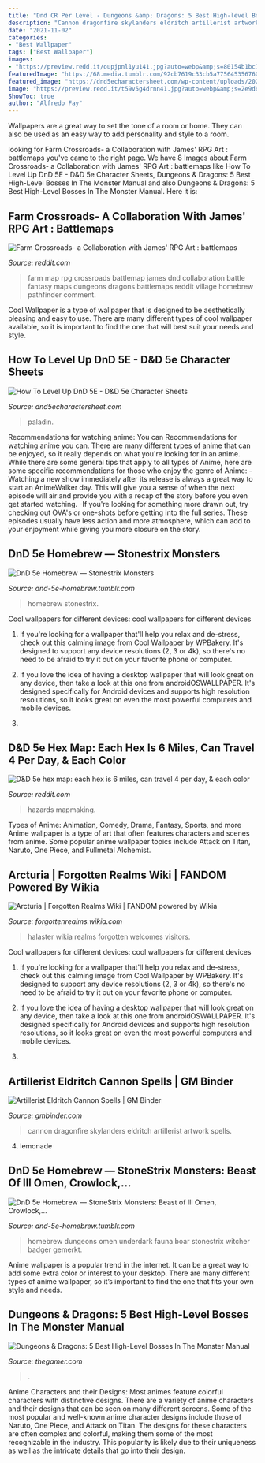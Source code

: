 ```yaml
---
title: "Dnd CR Per Level - Dungeons &amp; Dragons: 5 Best High-level Bosses In The Monster Manual"
description: "Cannon dragonfire skylanders eldritch artillerist artwork spells"
date: "2021-11-02"
categories:
- "Best Wallpaper"
tags: ["Best Wallpaper"]
images:
- "https://preview.redd.it/oupjpnl1yu141.jpg?auto=webp&amp;s=80154b1bc76507265db65983b0122f02dc11e230"
featuredImage: "https://68.media.tumblr.com/92cb7619c33cb5a775645356760e1460/tumblr_o2huqaOHhV1ukgbqco9_1280.jpg"
featured_image: "https://dnd5echaractersheet.com/wp-content/uploads/2021/03/dnd-paladin-level-up.jpg"
image: "https://preview.redd.it/t59v5g4drnn41.jpg?auto=webp&amp;s=2e9d64df2c34543d9aaf81df159c742acb02275f"
ShowToc: true
author: "Alfredo Fay"
---
```



Wallpapers are a great way to set the tone of a room or home. They can also be used as an easy way to add personality and style to a room.

	

		
looking for Farm Crossroads- a Collaboration with James&#039; RPG Art : battlemaps you've came to the right page. We have 8 Images about Farm Crossroads- a Collaboration with James&#039; RPG Art : battlemaps like How To Level Up DnD 5E - D&amp;D 5e Character Sheets, Dungeons &amp; Dragons: 5 Best High-Level Bosses In The Monster Manual and also Dungeons &amp; Dragons: 5 Best High-Level Bosses In The Monster Manual. Here it is:
		
    
## Farm Crossroads- A Collaboration With James&#039; RPG Art : Battlemaps

<img loading=lazy src="https://preview.redd.it/oupjpnl1yu141.jpg?auto=webp&amp;s=80154b1bc76507265db65983b0122f02dc11e230" onerror="this.onerror=null;this.src='https://tse2.mm.bing.net/th?id=OIP.iZX_LXGzbYEdDVEK88rCYAHaLk&amp;pid=15.1';" alt="Farm Crossroads- a Collaboration with James&#039; RPG Art : battlemaps">

_Source: reddit.com_

>farm map rpg crossroads battlemap james dnd collaboration battle fantasy maps dungeons dragons battlemaps reddit village homebrew pathfinder comment. 

	

Cool Wallpaper is a type of wallpaper that is designed to be aesthetically pleasing and easy to use. There are many different types of cool wallpaper available, so it is important to find the one that will best suit your needs and style.

    
## How To Level Up DnD 5E - D&amp;D 5e Character Sheets

<img loading=lazy src="https://dnd5echaractersheet.com/wp-content/uploads/2021/03/dnd-paladin-level-up.jpg" onerror="this.onerror=null;this.src='https://tse1.mm.bing.net/th?id=OIP.fdiUM_5rBlxwsPCe2PUJHgHaEp&amp;pid=15.1';" alt="How To Level Up DnD 5E - D&amp;D 5e Character Sheets">

_Source: dnd5echaractersheet.com_

>paladin. 

	

Recommendations for watching anime: You can
Recommendations for watching anime you can. There are many different types of anime that can be enjoyed, so it really depends on what you're looking for in an anime. While there are some general tips that apply to all types of Anime, here are some specific recommendations for those who enjoy the genre of Anime: 
-Watching a new show immediately after its release is always a great way to start an AnimeWalker day. This will give you a sense of when the next episode will air and provide you with a recap of the story before you even get started watching. 
-If you're looking for something more drawn out, try checking out OVA's or one-shots before getting into the full series. These episodes usually have less action and more atmosphere, which can add to your enjoyment while giving you more closure on the story.

    
## DnD 5e Homebrew — Stonestrix Monsters

<img loading=lazy src="https://68.media.tumblr.com/92cb7619c33cb5a775645356760e1460/tumblr_o2huqaOHhV1ukgbqco9_1280.jpg" onerror="this.onerror=null;this.src='https://tse1.mm.bing.net/th?id=OIP.-GiQAiK28f25RUAEH4ZR-gHaKe&amp;pid=15.1';" alt="DnD 5e Homebrew — Stonestrix Monsters">

_Source: dnd-5e-homebrew.tumblr.com_

>homebrew stonestrix. 

	

Cool wallpapers for different devices:
cool wallpapers for different devices 

1. If you're looking for a wallpaper that'll help you relax and de-stress, check out this calming image from Cool Wallpaper by WPBakery. It's designed to support any device resolutions (2, 3 or 4k), so there's no need to be afraid to try it out on your favorite phone or computer.

2. If you love the idea of having a desktop wallpaper that will look great on any device, then take a look at this one from androidOSWALLPAPER. It's designed specifically for Android devices and supports high resolution resolutions, so it looks great on even the most powerful computers and mobile devices.

3.

    
## D&amp;D 5e Hex Map: Each Hex Is 6 Miles, Can Travel 4 Per Day, &amp; Each Color

<img loading=lazy src="https://preview.redd.it/t59v5g4drnn41.jpg?auto=webp&amp;s=2e9d64df2c34543d9aaf81df159c742acb02275f" onerror="this.onerror=null;this.src='https://tse1.mm.bing.net/th?id=OIP.dT1vkvKbXvDsMLXsdQ6SawHaHa&amp;pid=15.1';" alt="D&amp;D 5e hex map: each hex is 6 miles, can travel 4 per day, &amp; each color">

_Source: reddit.com_

>hazards mapmaking. 

	

Types of Anime: Animation, Comedy, Drama, Fantasy, Sports, and more
Anime wallpaper is a type of art that often features characters and scenes from anime. Some popular anime wallpaper topics include Attack on Titan, Naruto, One Piece, and Fullmetal Alchemist.

    
## Arcturia | Forgotten Realms Wiki | FANDOM Powered By Wikia

<img loading=lazy src="https://vignette.wikia.nocookie.net/forgottenrealms/images/5/55/Arcturia.jpg/revision/latest?cb=20140224163820" onerror="this.onerror=null;this.src='https://tse2.mm.bing.net/th?id=OIP.8nkTxl1k4IG64fi8-4dvEQAAAA&amp;pid=15.1';" alt="Arcturia | Forgotten Realms Wiki | FANDOM powered by Wikia">

_Source: forgottenrealms.wikia.com_

>halaster wikia realms forgotten welcomes visitors. 

	

Cool wallpapers for different devices:
cool wallpapers for different devices 

1. If you're looking for a wallpaper that'll help you relax and de-stress, check out this calming image from Cool Wallpaper by WPBakery. It's designed to support any device resolutions (2, 3 or 4k), so there's no need to be afraid to try it out on your favorite phone or computer.

2. If you love the idea of having a desktop wallpaper that will look great on any device, then take a look at this one from androidOSWALLPAPER. It's designed specifically for Android devices and supports high resolution resolutions, so it looks great on even the most powerful computers and mobile devices.

3.

    
## Artillerist Eldritch Cannon Spells | GM Binder

<img loading=lazy src="https://www.gmbinder.com/images/lW8pLRE.png" onerror="this.onerror=null;this.src='https://tse1.mm.bing.net/th?id=OIP.o4_WpBvPCO0VU6jlrKGk-AHaJB&amp;pid=15.1';" alt="Artillerist Eldritch Cannon Spells | GM Binder">

_Source: gmbinder.com_

>cannon dragonfire skylanders eldritch artillerist artwork spells. 

	

4. lemonade 

    
## DnD 5e Homebrew — StoneStrix Monsters: Beast Of Ill Omen, Crowlock,...

<img loading=lazy src="https://68.media.tumblr.com/2d9fb712c7518eada94002a402469d54/tumblr_o125ssRdVq1ukgbqco4_1280.jpg" onerror="this.onerror=null;this.src='https://tse3.mm.bing.net/th?id=OIP.XtKZnPYIwjbNTBAtwL0sdwHaGS&amp;pid=15.1';" alt="DnD 5e Homebrew — StoneStrix Monsters: Beast of Ill Omen, Crowlock,...">

_Source: dnd-5e-homebrew.tumblr.com_

>homebrew dungeons omen underdark fauna boar stonestrix witcher badger gemerkt. 

	

Anime wallpaper is a popular trend in the internet. It can be a great way to add some extra color or interest to your desktop. There are many different types of anime wallpaper, so it’s important to find the one that fits your own style and needs.

    
## Dungeons &amp; Dragons: 5 Best High-Level Bosses In The Monster Manual

<img loading=lazy src="https://static1.thegamerimages.com/wordpress/wp-content/uploads/2020/07/Dungeons-Dragons-Balor-Solar.jpg" onerror="this.onerror=null;this.src='https://tse4.mm.bing.net/th?id=OIP.Tx7WUO5J0wLouJuAM2rJ1AHaD5&amp;pid=15.1';" alt="Dungeons &amp; Dragons: 5 Best High-Level Bosses In The Monster Manual">

_Source: thegamer.com_

>. 

	

Anime Characters and their Designs: Most animes feature colorful characters with distinctive designs.
There are a variety of anime characters and their designs that can be seen on many different screens. Some of the most popular and well-known anime character designs include those of Naruto, One Piece, and Attack on Titan. The designs for these characters are often complex and colorful, making them some of the most recognizable in the industry. This popularity is likely due to their uniqueness as well as the intricate details that go into their design.

